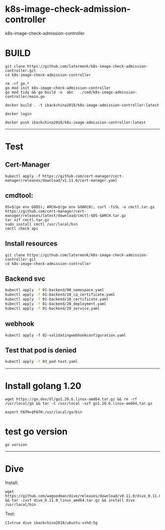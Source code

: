 # k8s-image-check-admission-controller
k8s-image-check-admission-controller

# BUILD
```shell
git clone https://github.com/latermonk/k8s-image-check-admission-controller.git
cd k8s-image-check-admission-controller
```

```shell
rm -rf go.*
go mod init k8s-image-check-admission-controller
go mod tidy && go build -o  abc   ./cmd/k8s-image-admission-controller/main.go
```


```shell
docker build . -t ibackchina2018/k8s-image-admission-controller:latest

```

```shell
docker login

```

```shell
docker push ibackchina2018/k8s-image-admission-controller:latest
```
---
# Test

## Cert-Manager
```shell
kubectl apply -f https://github.com/cert-manager/cert-manager/releases/download/v1.11.0/cert-manager.yaml

```
## cmdtool:
```shell
OS=$(go env GOOS); ARCH=$(go env GOARCH); curl -fsSL -o cmctl.tar.gz https://github.com/cert-manager/cert-manager/releases/latest/download/cmctl-$OS-$ARCH.tar.gz
tar xzf cmctl.tar.gz
sudo install cmctl /usr/local/bin
cmctl check api
```





##  Install resources

```shell
git clone https://github.com/latermonk/k8s-image-check-admission-controller.git
cd k8s-image-check-admission-controller
```

## Backend svc
```bash
kubectl apply -f 01-backend/00_namespace.yaml
kubectl apply -f 01-backend/10_ca_certificate.yaml
kubectl apply -f 01-backend/10_certificate.yaml
kubectl apply -f 01-backend/20_deployment.yaml
kubectl apply -f 01-backend/20_service.yaml

```
## webhook
```shell
kubectl apply -f 02-validatingwebhookconfiguration.yaml
```


##  Test that pod is denied
```bash
kubectl apply -f 03_pod-test.yaml
```



---
#  Install golang 1.20

```shell
wget https://go.dev/dl/go1.20.6.linux-amd64.tar.gz && rm -rf /usr/local/go && tar -C /usr/local -xzf go1.20.6.linux-amd64.tar.gz

```

```shell
export PATH=$PATH:/usr/local/go/bin
```

# test go version
```shell
go version
```

---

#  Dive

Install:   
```shell
wget https://github.com/wagoodman/dive/releases/download/v0.11.0/dive_0.11.0_linux_amd64.tar.gz && tar -zxvf dive_0.11.0_linux_amd64.tar.gz && install dive /usr/local/bin 
```

Test:    
```shell
CI=true dive ibackchina2018/ubuntu-sshd:5g
```